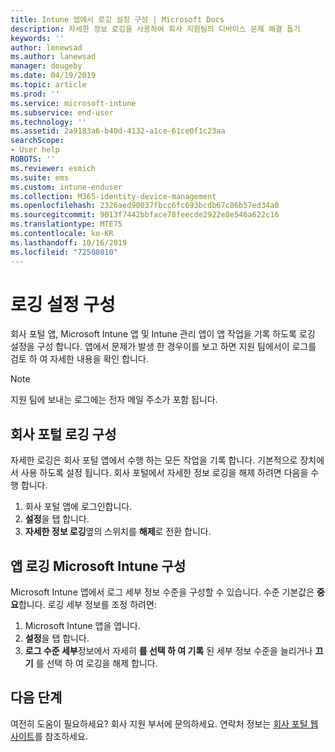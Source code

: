 ```yaml
---
title: Intune 앱에서 로깅 설정 구성 | Microsoft Docs
description: 자세한 정보 로깅을 사용하여 회사 지원팀의 디바이스 문제 해결 돕기
keywords: ''
author: lenewsad
ms.author: lanewsad
manager: dougeby
ms.date: 04/19/2019
ms.topic: article
ms.prod: ''
ms.service: microsoft-intune
ms.subservice: end-user
ms.technology: ''
ms.assetid: 2a9183a6-b40d-4132-a1ce-61ce0f1c23aa
searchScope:
- User help
ROBOTS: ''
ms.reviewer: esmich
ms.suite: ems
ms.custom: intune-enduser
ms.collection: M365-identity-device-management
ms.openlocfilehash: 2326aed90037fbcc6fc693bcdb67c86b57ed34a0
ms.sourcegitcommit: 9013f7442bbface78feecde2922e8e546a622c16
ms.translationtype: MTE75
ms.contentlocale: ko-KR
ms.lasthandoff: 10/16/2019
ms.locfileid: "72508010"
---
```

# <a name="configure-logging-settings"></a>로깅 설정 구성

회사 포털 앱, Microsoft Intune 앱 및 Intune 관리 앱이 앱 작업을 기록 하도록 로깅 설정을 구성 합니다. 앱에서 문제가 발생 한 경우이를 보고 하면 지원 팀에서이 로그를 검토 하 여 자세한 내용을 확인 합니다. 

> [!NOTE]
> 지원 팀에 보내는 로그에는 전자 메일 주소가 포함 됩니다.  

## <a name="configure-company-portal-logging"></a>회사 포털 로깅 구성
자세한 로깅은 회사 포털 앱에서 수행 하는 모든 작업을 기록 합니다. 기본적으로 장치에서 사용 하도록 설정 됩니다. 회사 포털에서 자세한 정보 로깅을 해제 하려면 다음을 수행 합니다.  

1. 회사 포털 앱에 로그인합니다.
2. **설정**을 탭 합니다.
3. **자세한 정보 로깅**옆의 스위치를 **해제**로 전환 합니다.

## <a name="configure-microsoft-intune-app-logging"></a>앱 로깅 Microsoft Intune 구성
Microsoft Intune 앱에서 로그 세부 정보 수준을 구성할 수 있습니다. 수준 기본값은 **중요**합니다. 로깅 세부 정보를 조정 하려면:  

1. Microsoft Intune 앱을 엽니다.  
2. **설정**을 탭 합니다.  
3. **로그 수준 세부**정보에서 자세히 **를 선택 하 여 기록** 된 세부 정보 수준을 늘리거나 **끄기** 를 선택 하 여 로깅을 해제 합니다.  

## <a name="next-steps"></a>다음 단계  

여전히 도움이 필요하세요? 회사 지원 부서에 문의하세요. 연락처 정보는 [회사 포털 웹 사이트](https://go.microsoft.com/fwlink/?linkid=2010980)를 참조하세요.  

